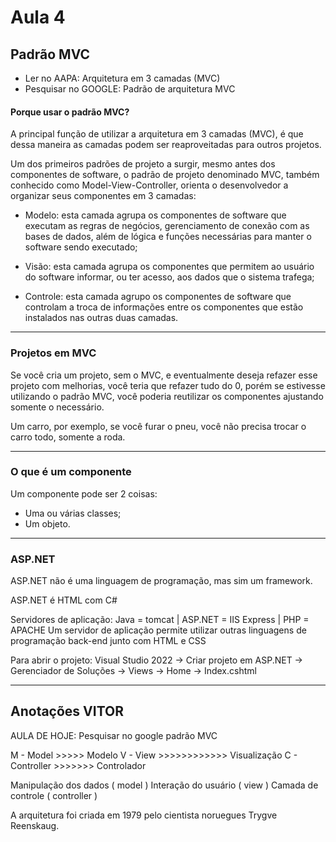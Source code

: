# Aula 4
## Padrão MVC

- Ler no AAPA: Arquitetura em 3 camadas (MVC)
- Pesquisar no GOOGLE: Padrão de arquitetura MVC

#### Porque usar o padrão MVC?
A principal função de utilizar a arquitetura em 3 camadas (MVC), é que dessa maneira as camadas podem ser reaproveitadas para outros projetos. 

Um dos primeiros padrões de projeto a surgir, mesmo antes dos componentes de software, o padrão de projeto denominado MVC, também conhecido como Model-View-Controller, orienta o desenvolvedor a organizar seus componentes em 3 camadas:

- Modelo: esta camada agrupa os componentes de software que executam as regras de negócios, gerenciamento de conexão com as bases de dados, além de lógica e funções necessárias para manter o software sendo executado;

- Visão: esta camada agrupa os componentes que permitem ao usuário do software informar, ou ter acesso, aos dados que o sistema trafega;

- Controle: esta camada agrupo os componentes de software que controlam a troca de informações entre os componentes que estão instalados nas outras duas camadas.

---

### Projetos em MVC

Se você cria um projeto, sem o MVC, e eventualmente deseja refazer esse projeto com melhorias, você teria que refazer tudo do 0, porém se estivesse utilizando o padrão MVC, você poderia reutilizar os componentes ajustando somente o necessário.

Um carro, por exemplo, se você furar o pneu, você não precisa trocar o carro todo, somente a roda.

---

### O que é um componente
Um componente pode ser 2 coisas:
- Uma ou várias classes;
- Um objeto.

---

### ASP.NET
ASP.NET não é uma linguagem de programação, mas sim um framework.

ASP.NET é HTML com C#

Servidores de aplicação: Java = tomcat | ASP.NET = IIS Express | PHP = APACHE
Um servidor de aplicação permite utilizar outras linguagens de programação back-end junto com HTML e CSS

Para abrir o projeto:
Visual Studio 2022 -> Criar projeto em ASP.NET -> Gerenciador de Soluções -> Views -> Home -> Index.cshtml

---

## Anotações VITOR

AULA DE HOJE:
Pesquisar no google padrão MVC

M - Model >>>>> Modelo
V - View >>>>>>>>>>>> Visualização
C -  Controller >>>>>>> Controlador

Manipulação dos dados ( model )
Interação do usuário ( view )
Camada de controle ( controller )

A arquitetura foi criada em 1979 pelo cientista noruegues Trygve Reenskaug.